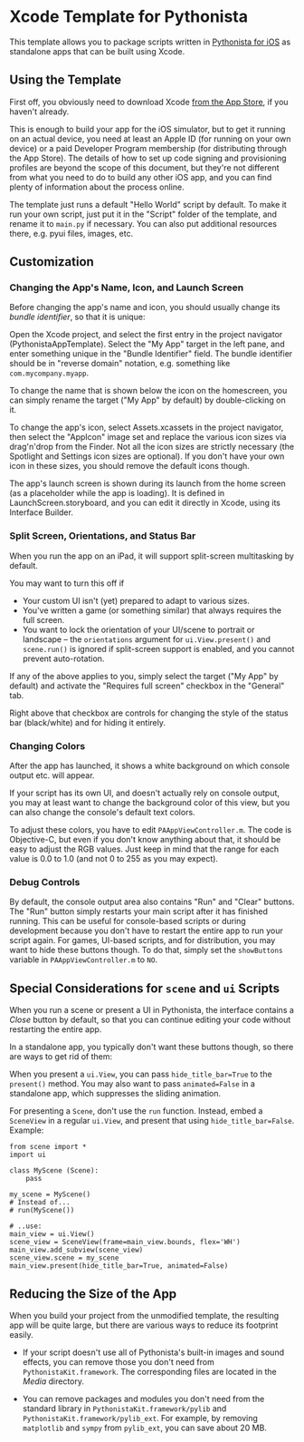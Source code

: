 # Xcode Template for Pythonista

This template allows you to package scripts written in [Pythonista for iOS](http://omz-software.com/pythonista) as standalone apps that can be built using Xcode.

## Using the Template

First off, you obviously need to download Xcode [from the App Store](https://itunes.apple.com/en/app/xcode/id497799835?mt=12), if you haven't already.

This is enough to build your app for the iOS simulator, but to get it running on an actual device, you need at least an Apple ID (for running on your own device) or a paid Developer Program membership (for distributing through the App Store). The details of how to set up code signing and provisioning profiles are beyond the scope of this document, but they're not different from what you need to do to build any other iOS app, and you can find plenty of information about the process online.

The template just runs a default "Hello World" script by default. To make it run your own script, just put it in the "Script" folder of the template, and rename it to `main.py` if necessary. You can also put additional resources there, e.g. pyui files, images, etc.

## Customization

### Changing the App's Name, Icon, and Launch Screen

Before changing the app's name and icon, you should usually change its *bundle identifier*, so that it is unique:

Open the Xcode project, and select the first entry in the project navigator (PythonistaAppTemplate). Select the "My App" target in the left pane, and enter something unique in the "Bundle Identifier" field. The bundle identifier should be in "reverse domain" notation, e.g. something like `com.mycompany.myapp`.

To change the name that is shown below the icon on the homescreen, you can simply rename the target ("My App" by default) by double-clicking on it.

To change the app's icon, select Assets.xcassets in the project navigator, then select the "AppIcon" image set and replace the various icon sizes via drag'n'drop from the Finder. Not all the icon sizes are strictly necessary (the Spotlight and Settings icon sizes are optional). If you don't have your own icon in these sizes, you should remove the default icons though.

The app's launch screen is shown during its launch from the home screen (as a placeholder while the app is loading). It is defined in LaunchScreen.storyboard, and you can edit it directly in Xcode, using its Interface Builder.

### Split Screen, Orientations, and Status Bar

When you run the app on an iPad, it will support split-screen multitasking by default.

You may want to turn this off if

* Your custom UI isn't (yet) prepared to adapt to various sizes.
* You've written a game (or something similar) that always requires the full screen.
* You want to lock the orientation of your UI/scene to portrait or landscape – the `orientations` argument for `ui.View.present()` and `scene.run()` is ignored if split-screen support is enabled, and you cannot prevent auto-rotation.

If any of the above applies to you, simply select the target ("My App" by default) and activate the "Requires full screen" checkbox in the "General" tab.

Right above that checkbox are controls for changing the style of the status bar (black/white) and for hiding it entirely.

### Changing Colors

After the app has launched, it shows a white background on which console output etc. will appear.

If your script has its own UI, and doesn't actually rely on console output, you may at least want to change the background color of this view, but you can also change the console's default text colors.

To adjust these colors, you have to edit `PAAppViewController.m`. The code is Objective-C, but even if you don't know anything about that, it should be easy to adjust the RGB values. Just keep in mind that the range for each value is 0.0 to 1.0 (and not 0 to 255 as you may expect).

### Debug Controls

By default, the console output area also contains "Run" and "Clear" buttons. The "Run" button simply restarts your main script after it has finished running. This can be useful for console-based scripts or during development because you don't have to restart the entire app to run your script again. For games, UI-based scripts, and for distribution, you may want to hide these buttons though. To do that, simply set the `showButtons` variable in `PAAppViewController.m` to `NO`.

## Special Considerations for `scene` and `ui` Scripts

When you run a scene or present a UI in Pythonista, the interface contains a *Close* button by default, so that you can continue editing your code without restarting the entire app.

In a standalone app, you typically don't want these buttons though, so there are ways to get rid of them:

When you present a `ui.View`, you can pass `hide_title_bar=True` to the `present()` method. You may also want to pass `animated=False` in a standalone app, which suppresses the sliding animation.

For presenting a `Scene`, don't use the `run` function. Instead, embed a `SceneView` in a regular `ui.View`, and present that using `hide_title_bar=False`. Example:

	from scene import *
	import ui

	class MyScene (Scene):
		pass

	my_scene = MyScene()
	# Instead of...
	# run(MyScene())

	# ..use:
	main_view = ui.View()
	scene_view = SceneView(frame=main_view.bounds, flex='WH')
	main_view.add_subview(scene_view)
	scene_view.scene = my_scene
	main_view.present(hide_title_bar=True, animated=False)

## Reducing the Size of the App

When you build your project from the unmodified template, the resulting app will be quite large, but there are various ways to reduce its footprint easily.

* If your script doesn't use all of Pythonista's built-in images and sound effects, you can remove those you don't need from `PythonistaKit.framework`. The corresponding files are located in the *Media* directory.

* You can remove packages and modules you don't need from the standard library in `PythonistaKit.framework/pylib` and `PythonistaKit.framework/pylib_ext`. For example, by removing `matplotlib` and `sympy` from `pylib_ext`, you can save about 20 MB.
